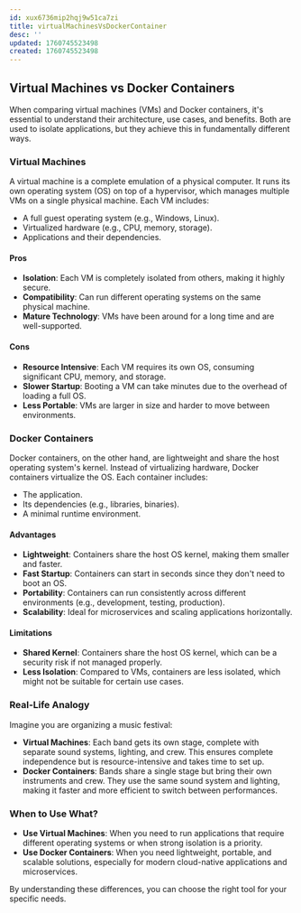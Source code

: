 ```yaml
---
id: xux6736mip2hqj9w51ca7zi
title: virtualMachinesVsDockerContainer
desc: ''
updated: 1760745523498
created: 1760745523498
---
```


## Virtual Machines vs Docker Containers

When comparing virtual machines (VMs) and Docker containers, it's essential to understand their architecture, use cases, and benefits. Both are used to isolate applications, but they achieve this in fundamentally different ways.

### Virtual Machines

A virtual machine is a complete emulation of a physical computer. It runs its own operating system (OS) on top of a hypervisor, which manages multiple VMs on a single physical machine. Each VM includes:

- A full guest operating system (e.g., Windows, Linux).
- Virtualized hardware (e.g., CPU, memory, storage).
- Applications and their dependencies.

#### Pros

- **Isolation**: Each VM is completely isolated from others, making it highly secure.
- **Compatibility**: Can run different operating systems on the same physical machine.
- **Mature Technology**: VMs have been around for a long time and are well-supported.

#### Cons

- **Resource Intensive**: Each VM requires its own OS, consuming significant CPU, memory, and storage.
- **Slower Startup**: Booting a VM can take minutes due to the overhead of loading a full OS.
- **Less Portable**: VMs are larger in size and harder to move between environments.

### Docker Containers

Docker containers, on the other hand, are lightweight and share the host operating system's kernel. Instead of virtualizing hardware, Docker containers virtualize the OS. Each container includes:

- The application.
- Its dependencies (e.g., libraries, binaries).
- A minimal runtime environment.

#### Advantages

- **Lightweight**: Containers share the host OS kernel, making them smaller and faster.
- **Fast Startup**: Containers can start in seconds since they don't need to boot an OS.
- **Portability**: Containers can run consistently across different environments (e.g., development, testing, production).
- **Scalability**: Ideal for microservices and scaling applications horizontally.

#### Limitations

- **Shared Kernel**: Containers share the host OS kernel, which can be a security risk if not managed properly.
- **Less Isolation**: Compared to VMs, containers are less isolated, which might not be suitable for certain use cases.

### Real-Life Analogy

Imagine you are organizing a music festival:

- **Virtual Machines**: Each band gets its own stage, complete with separate sound systems, lighting, and crew. This ensures complete independence but is resource-intensive and takes time to set up.
- **Docker Containers**: Bands share a single stage but bring their own instruments and crew. They use the same sound system and lighting, making it faster and more efficient to switch between performances.

### When to Use What?

- **Use Virtual Machines**: When you need to run applications that require different operating systems or when strong isolation is a priority.
- **Use Docker Containers**: When you need lightweight, portable, and scalable solutions, especially for modern cloud-native applications and microservices.

By understanding these differences, you can choose the right tool for your specific needs.
